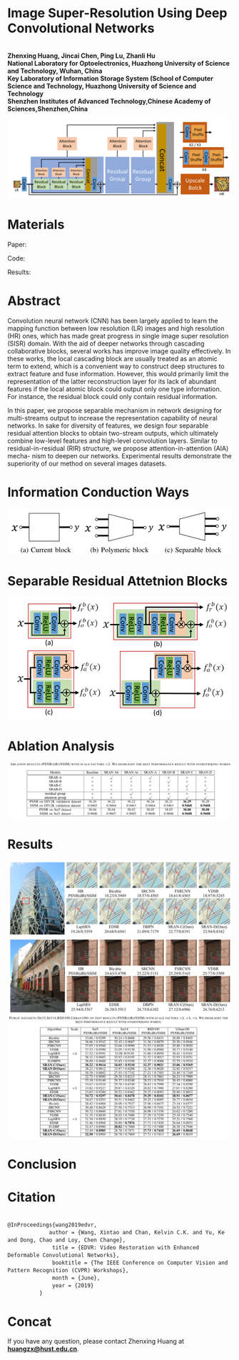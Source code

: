 
# Image Super-Resolution Using Deep Convolutional Networks
<br/>**Zhenxing Huang, Jincai Chen, Ping Lu, Zhanli Hu**
<br/>**National Laboratory for Optoelectronics, Huazhong University of Science and Technology, Wuhan, China**
<br/>**Key Laboratory of Information Storage System (School of Computer Science and Technology, Huazhong University of Science and Technology**
<br/>**Shenzhen Institutes of Advanced Technology,Chinese Academy of Sciences,Shenzhen,China**

![img](https://github.com/huanggzx/SRAN/blob/master/images/SRAN.png)

# Materials

Paper: 

Code:

Results:

# Abstract 

Convolution neural network (CNN) has been largely
applied to learn the mapping function between low resolution
(LR) images and high resolution (HR) ones, which has made
great progress in single image super resolution (SISR) domain.
With the aid of deeper networks through cascading collaborative
blocks, several works has improve image quality effectively.
In these works, the local cascading block are usually treated
as an atomic term to extend, which is a convenient way to
construct deep structures to extract feature and fuse information.
However, this would primarily limit the representation of the
latter reconstruction layer for its lack of abundant features if
the local atomic block could output only one type information.
For instance, the residual block could only contain residual
information.

In this paper, we propose separable mechanism in network
designing for multi-streams output to increase the representation
capability of neural networks. In sake for diversity of features,
we design four separable residual attention blocks to obtain
two-stream outputs, which ultimately combine low-level features
and high-level convolution layers. Similar to residual-in-residual
(RIR) structure, we propose attention-in-attention (AIA) mecha-
nism to deepen our networks. Experimental results demonstrate
the superiority of our method on several images datasets.

# Information Conduction Ways
![img](https://github.com/huanggzx/SRAN/blob/master/images/SB.png)

# Separable Residual Attetnion Blocks
![img](https://github.com/huanggzx/SRAN/blob/master/images/SRAB.png)

# Ablation Analysis
![img](https://github.com/huanggzx/SRAN/blob/master/images/Ablation.png)

# Results

![img](https://github.com/huanggzx/SRAN/blob/master/images/Results_1.png)
![img](https://github.com/huanggzx/SRAN/blob/master/images/Results_2.png)
![img](https://github.com/huanggzx/SRAN/blob/master/images/Results.png)
# Conclusion


# Citation
<code>
@InProceedings{wang2019edvr,  
&emsp;&emsp;&emsp;&emsp;         author = {Wang, Xintao and Chan, Kelvin C.K. and Yu, Ke and Dong, Chao and Loy, Chen Change},  
&emsp;&emsp;&emsp;&emsp;          title = {EDVR: Video Restoration with Enhanced Deformable Convolutional Networks},  
&emsp;&emsp;&emsp;&emsp;          booktitle = {The IEEE Conference on Computer Vision and Pattern Recognition (CVPR) Workshops},  
&emsp;&emsp;&emsp;&emsp;          month = {June},  
&emsp;&emsp;&emsp;&emsp;          year = {2019}  
          }
</code>


# Concat 
If you have any question, please contact Zhenxing Huang at **huangzx@hust.edu.cn**.
